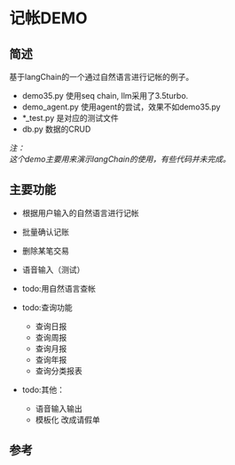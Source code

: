 
# 记帐DEMO
## 简述
  基于langChain的一个通过自然语言进行记帐的例子。   

- demo35.py 使用seq chain, llm采用了3.5turbo. 
- demo_agent.py 使用agent的尝试，效果不如demo35.py
- *_test.py 是对应的测试文件
- db.py 数据的CRUD


*注：  
这个demo主要用来演示langChain的使用，有些代码并未完成。* 

## 主要功能

- 根据用户输入的自然语言进行记帐
- 批量确认记账
- 删除某笔交易
- 语音输入（测试）


- todo:用自然语言查帐
- todo:查询功能
  - 查询日报
  - 查询周报
  - 查询月报
  - 查询年报
  - 查询分类报表

- todo:其他：
  - 语音输入输出  
  - 模板化 改成请假单


## 参考
